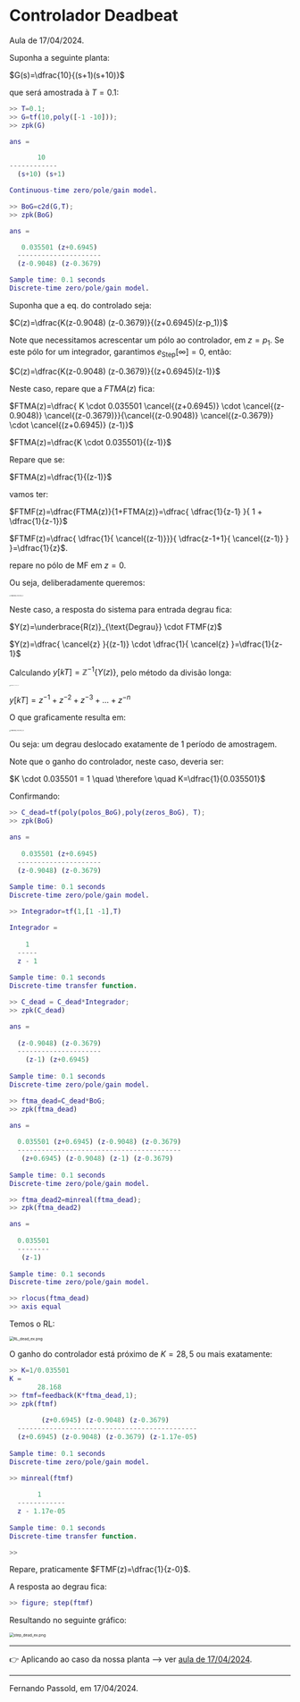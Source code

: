 

# Controlador Deadbeat

Aula de 17/04/2024.

Suponha a seguinte planta:

$G(s)=\dfrac{10}{(s+1)(s+10)}$

que será amostrada à $T=0.1$:

```matlab
>> T=0.1;
>> G=tf(10,poly([-1 -10]));
>> zpk(G)

ans =

       10
------------
  (s+10) (s+1)

Continuous-time zero/pole/gain model.

>> BoG=c2d(G,T);
>> zpk(BoG)

ans =

   0.035501 (z+0.6945)
  ---------------------
  (z-0.9048) (z-0.3679)

Sample time: 0.1 seconds
Discrete-time zero/pole/gain model.

```

Suponha que a eq. do controlado seja:

 $C(z)=\dfrac{K(z-0.9048) (z-0.3679)}{(z+0.6945)(z-p_1)}$

Note que necessitamos acrescentar um pólo ao controlador, em $z=p_1$. Se este pólo for um integrador, garantimos
$e_{\text{Step}}[\infty]=0$, então:

$C(z)=\dfrac{K(z-0.9048) (z-0.3679)}{(z+0.6945)(z-1)}$

Neste caso, repare que a $FTMA(z)$ fica:

$FTMA(z)=\dfrac{ K \cdot 0.035501 \cancel{(z+0.6945)} \cdot \cancel{(z-0.9048)} \cancel{(z-0.3679)}}{\cancel{(z-0.9048)} \cancel{(z-0.3679)} \cdot \cancel{(z+0.6945)} (z-1)}$

$FTMA(z)=\dfrac{K \cdot 0.035501}{(z-1)}$

Repare que se:

$FTMA(z)=\dfrac{1}{(z-1)}$

vamos ter:

$FTMF(z)=\dfrac{FTMA(z)}{1+FTMA(z)}=\dfrac{ \dfrac{1}{z-1} }{ 1 + \dfrac{1}{z-1}}$

$FTMF(z)=\dfrac{ \dfrac{1}{ \cancel{(z-1)}}}{ \dfrac{z-1+1}{ \cancel{(z-1)} } }=\dfrac{1}{z}$.

repare no pólo de MF em $z=0$.

Ou seja, deliberadamente queremos:

<img src="deadbeat_17042024_01.jpg" alt="deadbeat_17042024_01" style="zoom:15%;" />

Neste caso, a resposta do sistema para entrada degrau fica:

$Y(z)=\underbrace{R(z)}_{\text{Degrau}} \cdot FTMF(z)$

$Y(z)=\dfrac{ \cancel{z} }{(z-1)} \cdot \dfrac{1}{ \cancel{z} }=\dfrac{1}{z-1}$

Calculando $y[kT]=\mathbb{Z}^{-1}\left\{ Y(z) \right\}$, pelo método da divisão longa:

<img src="deadbeat_17042024_02.jpg" alt="deadbeat_17042024_02" style="zoom:10%;" />

$y[kT]=z^{-1}+z^{-2}+z^{-3}+\ldots+z^{-n}$

O que graficamente resulta em:

<img src="deadbeat_17042024_03.jpg" alt="deadbeat_17042024_03" style="zoom:15%;" />

Ou seja: um degrau deslocado exatamente de 1 período de amostragem.

Note que o ganho do controlador, neste caso, deveria ser:

$K \cdot 0.035501 = 1 \quad \therefore \quad K=\dfrac{1}{0.035501}$

Confirmando:

```matlab
>> C_dead=tf(poly(polos_BoG),poly(zeros_BoG), T);
>> zpk(BoG)

ans =
 
   0.035501 (z+0.6945)
  ---------------------
  (z-0.9048) (z-0.3679)
 
Sample time: 0.1 seconds
Discrete-time zero/pole/gain model.

>> Integrador=tf(1,[1 -1],T)

Integrador =
 
    1
  -----
  z - 1
 
Sample time: 0.1 seconds
Discrete-time transfer function.

>> C_dead = C_dead*Integrador;
>> zpk(C_dead)

ans =
 
  (z-0.9048) (z-0.3679)
  ---------------------
    (z-1) (z+0.6945)
 
Sample time: 0.1 seconds
Discrete-time zero/pole/gain model.

>> ftma_dead=C_dead*BoG;
>> zpk(ftma_dead)

ans =
 
  0.035501 (z+0.6945) (z-0.9048) (z-0.3679)
  -----------------------------------------
   (z+0.6945) (z-0.9048) (z-1) (z-0.3679)
 
Sample time: 0.1 seconds
Discrete-time zero/pole/gain model.

>> ftma_dead2=minreal(ftma_dead);
>> zpk(ftma_dead2)

ans =
 
  0.035501
  --------
   (z-1)
 
Sample time: 0.1 seconds
Discrete-time zero/pole/gain model.

>> rlocus(ftma_dead)
>> axis equal
```

Temos o RL:

<img src="RL_dead_ex.png" alt="RL_dead_ex.png" style="zoom:48%;" />

O ganho do controlador está próximo de $K=28,5$ ou mais exatamente:

```matlab
>> K=1/0.035501
K =
       28.168
>> ftmf=feedback(K*ftma_dead,1);
>> zpk(ftmf)
 
        (z+0.6945) (z-0.9048) (z-0.3679)
  ---------------------------------------------
  (z+0.6945) (z-0.9048) (z-0.3679) (z-1.17e-05)
 
Sample time: 0.1 seconds
Discrete-time zero/pole/gain model.

>> minreal(ftmf)
 
       1
  ------------
  z - 1.17e-05
 
Sample time: 0.1 seconds
Discrete-time transfer function.

>>        
```

Repare, praticamente $FTMF(z)=\dfrac{1}{z-0}$.

A resposta ao degrau fica:

```matlab
>> figure; step(ftmf)
```

Resultando no seguinte gráfico:

<img src="step_dead_ex.png" alt="step_dead_ex.png" style="zoom:48%;" />

---

:point_right: Aplicando ao caso da nossa planta --> ver [aula de 17/04/2024](aula_17042024.html).

---

Fernando Passold, em 17/04/2024.

